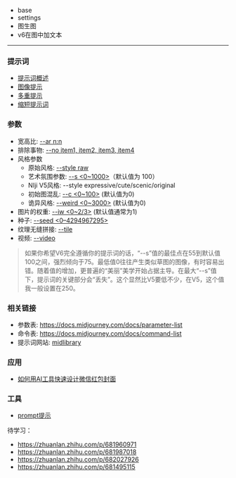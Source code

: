 
- base
- settings
- 图生图
- v6在图中加文本


------

### 提示词
- [提示词概述](https://docs.midjourney.com/docs/prompts-2)
- [图像提示](https://docs.midjourney.com/docs/image-prompts)
- [多重提示](https://docs.midjourney.com/docs/multi-prompts)
- [缩短提示词](https://docs.midjourney.com/docs/shorten-1)
  

### 参数
- 宽高比: [--ar n:n](https://docs.midjourney.com/docs/aspect-ratios-1)
- 排除事物: [--no item1, item2, item3, item4](https://docs.midjourney.com/docs/no-1)
- 风格参数
  - 原始风格: [--style raw](https://docs.midjourney.com/docs/style-1)
  - 艺术氛围参数: [--s <0~1000>](https://docs.midjourney.com/docs/stylize-1)（默认值为 100）
  - NIji V5风格: --style expressive/cute/scenic/original
  - 初始图混乱: [--c <0~100>](https://docs.midjourney.com/docs/chaos-1) (默认值为0)
  - 诡异风格: [--weird <0~3000>](https://docs.midjourney.com/docs/weird-1) (默认值为0)
- 图片的权重: [--iw <0~2/3>](https://docs.midjourney.com/docs/en/image-prompts-1) (默认值通常为1)
- 种子: [--seed <0–4294967295>](https://docs.midjourney.com/docs/seeds-1)
- 纹理无缝拼接: [--tile](https://docs.midjourney.com/docs/tile-2)
- 视频: [--video](https://docs.midjourney.com/docs/video-1)

> 如果你希望V6完全遵循你的提示词的话，“--s”值的最佳点在55到默认值100之间，强烈倾向于75。最低值0往往产生类似草图的图像，有时容易出错。随着值的增加，更普遍的“美丽”美学开始占据主导。在最大“--s”值下，提示词的关键部分会“丢失”。这个显然比V5要低不少，在V5，这个值我一般设置在250。

### 相关链接
- 参数表: https://docs.midjourney.com/docs/parameter-list
- 命令表: https://docs.midjourney.com/docs/command-list
- 提示词网站: [midlibrary](https://midlibrary.io/)

### 应用
- [如何用AI工具快速设计微信红包封面](https://zhuanlan.zhihu.com/p/679742855)

### 工具
- [prompt提示](https://moonvy.com/apps/ops/)


待学习：
- https://zhuanlan.zhihu.com/p/681960971
- https://zhuanlan.zhihu.com/p/681987018
- https://zhuanlan.zhihu.com/p/682027926
- https://zhuanlan.zhihu.com/p/681495115
